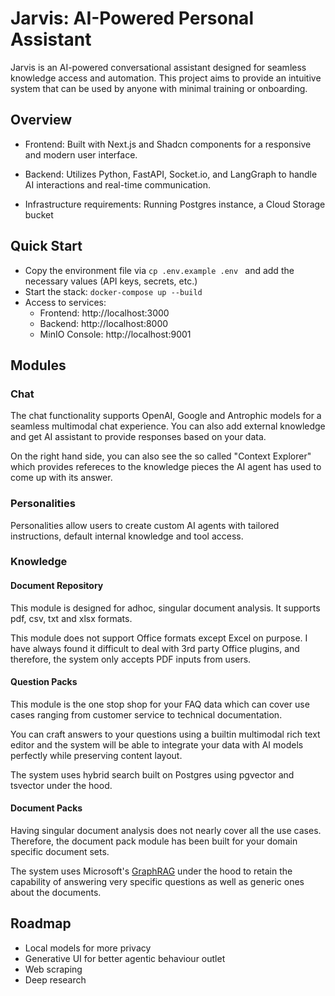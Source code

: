 # Jarvis: AI-Powered Personal Assistant

Jarvis is an AI-powered conversational assistant designed for seamless knowledge access and automation. This project aims to provide an intuitive system that can be used by anyone with minimal training or onboarding.

## Overview

- Frontend: Built with Next.js and Shadcn components for a responsive and modern user interface.

- Backend: Utilizes Python, FastAPI, Socket.io, and LangGraph to handle AI interactions and real-time communication.

- Infrastructure requirements: Running Postgres instance, a Cloud Storage bucket

## Quick Start

- Copy the environment file via ```cp .env.example .env ``` and add the necessary values (API keys, secrets, etc.)
- Start the stack: ``` docker-compose up --build ```
- Access to services:
    - Frontend: http://localhost:3000
    - Backend: http://localhost:8000
    - MinIO Console: http://localhost:9001

## Modules

### Chat 

The chat functionality supports OpenAI, Google and Antrophic models for a seamless multimodal chat experience. You can also add external knowledge and get AI assistant to provide responses based on your data. 

On the right hand side, you can also see the so called "Context Explorer" which provides refereces to the knowledge pieces the AI agent has used to come up with its answer.

### Personalities

Personalities allow users to create custom AI agents with tailored instructions, default internal knowledge and tool access.

### Knowledge

#### Document Repository

This module is designed for adhoc, singular document analysis. It supports pdf, csv, txt and xlsx formats. 

This module does not support Office formats except Excel on purpose. I have always found it difficult to deal with 3rd party Office plugins, and therefore, the system only accepts PDF inputs from users.

#### Question Packs

This module is the one stop shop for your FAQ data which can cover use cases ranging from customer service to technical documentation.

You can craft answers to your questions using a builtin multimodal rich text editor and the system will be able to integrate your data with AI models perfectly while preserving content layout.

The system uses hybrid search built on Postgres using pgvector and tsvector under the hood.

#### Document Packs

Having singular document analysis does not nearly cover all the use cases. Therefore, the document pack module has been built for your domain specific document sets.

The system uses Microsoft's [GraphRAG](https://microsoft.github.io/graphrag/) under the hood to retain the capability of answering very specific questions as well as generic ones about the documents.

## Roadmap

- Local models for more privacy
- Generative UI for better agentic behaviour outlet
- Web scraping
- Deep research
